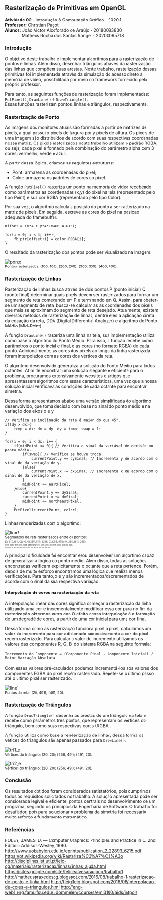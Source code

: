 ## Rasterização de Primitivas em OpenGL

**Atividade 02 -** Introdução à Computação Gráfica - 2020.1 <br />
**Professor:** Christian Pagot <br />
**Alunos:**  João Victor Alcoforado de Araújo - 20180083830 <br />
&nbsp; &nbsp; &nbsp; &nbsp; &nbsp; &nbsp; &nbsp; Matheus Rocha dos Santos Rangel - 20200095718 <br />

### Introdução
O objetivo deste trabalho é implementar algoritmos para a rasterização de pontos e linhas. 
Além disso, desenhar triângulos através da rasterização das linhas que compõem suas arestas. 
Neste trabalho, rasterização dessas primitivas foi implementada através da simulação do acesso direto à memória de vídeo, possibilitada por meio do framework fornecido pelo próprio professor.

Para tanto, as seguintes funções de rasterização foram implementadas: `PutPixel()`, `DrawLine()` e `DrawTriangle()`.<br />
Essas funções rasterizam pontos, linhas e triângulos, respectivamente.

### Rasterização de Ponto

As imagens dos monitores atuais são formadas a partir de matrizes de pixels, a qual possui x pixels de largura por y pixels de altura.
Os pixels de uma imagem são distribuídos de acordo com suas respectivas coordenadas nessa matriz. Os pixels rasterizados neste trabalho utilizam o padrão RGBA, 
ou seja, cada pixel é formado pela combinação do parâmetro alpha com 3 cores: vermelho, verde e azul.

A partir dessa lógica, criamos as seguintes estruturas:

* Point: armazena as coordenadas do pixel;
* Color: armazena os padrões de cores do pixel.

A função `PutPixel()` rasteriza um ponto na memória de vídeo recebendo como parâmetros as coordenadas (x,y) do pixel na tela (representado pelo tipo Point)
e sua cor RGBA (representado pelo tipo Color). 

Por sua vez, o algoritmo calcula a posição do ponto a ser rasterizado na matriz de pixels. 
Em seguida, escreve as cores do pixel na posicao adequada do framebuffer.

```
offset = (x*4 + y*4*IMAGE_WIDTH);

for(i = 0; i < 4; i++){
    fb_ptr[offset+i] = color.RGBA[i];
}
```

O resultado da rasterização dos pontos pode ser visualizado na imagem.

![ponto](https://github.com/joaovictor42/ICG/blob/main/images/dots_e.png?raw=true)<br/>
<sub>Pontos rasterizados: (100, 100); (200, 200); (300, 300); (400, 400).<sub>

### Rasterização de Linhas

Rasterização de linhas busca atrvés de dois pontos P (ponto inicial) Q (ponto final) determinar quais pixels devem ser rasterizados para formar um segmento de reta começando em P e terminando em Q. Assim, para obeter-se um segmento de reta, busca-se calcular as as coordenadas dos pixels que mais se aproximam do segmento de reta desejado. Atualmente, existem diversos métodos de rasterização de linhas, dentre eles a aplicação direta da equação da reta, DDA (Digital Differential Analyzer) e algoritmo do Ponto Médio (Mid-Point). 

A função `DrawLine()` rasteriza uma linha na tela, sua implementação utiliza como base o algoritmo do Ponto Médio. 
Para isso, a função recebe como parâmetros o ponto incial e final, e as cores (no formato RGBA) de cada ponto. Adicionalmente, as cores dos pixels ao longo da linha rasterizada foram interpolados com as cores dos vértices da reta.

O algoritmo desenvolvido generaliza a solução do Ponto Médio para todos octantes. Afim de encontrar uma solução elegante e eficiente para o problema, procuramos extensivamente 
websites e artigos que apresentassem algoritmos com essas características, uma vez que a nossa solução inicial verificava as condições de cada octante para encontrar simetria.

Dessa forma apresentamos abaixo uma versão simplificada do algortimo desenvolvido, que toma decisão com base no sinal do ponto médio e na variação dos eixos x e y.

```
// Verifica se inclinação da reta é maior do que 45°.
if(dy > dx){
    temp = dx; dx = dy; dy = temp; swap = 1;
}
    
for(i = 0; i < dx; i++){
    if(midPoint <= 0){ // Verifica o sinal da variável de decisão no ponto médio.
        if(swap){ // Verifica se houve troca.
            currentPoint.y += dySinal; // Incrementa y de acordo com o sinal de da veriação de y.
        }else{
            currentPoint.x += dxSinal; // Incrementa x de acordo com o sinal de da veriação de x.
        }
        midPoint += eastPixel; 
    }else{
        currentPoint.y += dySinal;
        currentPoint.x += dxSinal;
        midPoint += northeastPixel;
    }
    PutPixel(currentPoint, color);
}
```
Linhas renderizadas com o algortimo:

![line2](https://github.com/joaovictor42/ICG/blob/main/images/lines2_e.png?raw=true)<br/>
<sub>Segmentos de reta rasterizados entre os pontos: <sub> <br/>
<sub> (0, 511),(511, 0); (0, 0),(511, 511); (255, 0),(255, 511); (0, 255),(511, 255); <sub> <br/>
<sub> (256, 256), (511, 450); (256, 256),(270, 511); (255, 255),(50, 511); (255, 255),(0, 300); <sub> <br/>
<sub> (255, 255), (0, 180); (255, 255),(150, 0); (255, 255),(400, 0); (255, 255),(511, 200). <sub> <br/>
    

A principal dificuldade foi encontrar e/ou desenvolver um algortimo capaz de generalizar a lógica do ponto médio.
Além disso, todas as soluções encontradas verificam explicitamente o octante que a reta pertence.
Porém, depois de muito esforço encontramos uma lógica que realiza menos verificações.
Para tanto, x e y são incrementados/decrementados de acordo com o sinal da sua respectiva variação. 

#### Interpolação de cores na rasterização da reta

A interpolação linear das cores significa começar a rasterização da linha utilizando uma cor e incrementalmente modificar essa cor para no fim da rasterização obtermos outra cor. O efeito dessa interpolação é a formação de um degradê de cores, a partir de uma cor inicial para uma cor final. 

Dessa forma como as rasterização funciona pixel a pixel, calculamos um valor de incremento para ser adicionado sucessivamente a cor do pixel recém rasterizado.
Para calcular o valor do incremento utilizamos os valores das componentes R, G, B, do sistema RGBA na seguinte formula: <br/> <br/>
`Incremento do Componente = (Componente Final - Componente Inicial) / Maior Variação Absoluta` <br/> <br/>
Com esses valores pré-caculados podemos incrementá-los aos valores dos componentes RGBA do pixel recém rasterizado.
Repete-se o último passo até o último pixel ser rasterizado.

![line1](https://github.com/joaovictor42/ICG/blob/main/images/line1_e.png?raw=true)<br/>
<sub>Pontos da reta: (20, 491); (491, 20).<sub>
    
### Rasterização de Triângulos

A função `DrawTriangle()` desenha as arestas de um triângulo na tela e recebe como parâmetros três pontos, que representam os vértices do triângulo, bem como suas respectivas cores (RGBA).

A função utiliza como base a renderização de linhas, dessa forma os vétices do triangulos são apenas passados para `DrawLine()`.

![tri1_e](https://github.com/joaovictor42/ICG/blob/main/images/tri1_e.png?raw=true)<br/>
<sub>Vértices do triângulo: (20, 20); (256, 491); (491, 20).<sub>

![tri2_e](https://github.com/joaovictor42/ICG/blob/main/images/tri2_e.png?raw=true)<br/>
<sub>Vértices do triângulo: (20, 20); (256, 491); (491, 20).<sub>
    
### Conclusão

Os resultados obtidos foram considerados satistatórios, pois cumprimos todos os requisitos solicitados no trabalho. A solução apresentada pode ser considerada legível e eficiente, pontos centrais no desenvolvimento de um programa, segundo os princípios da Engenharia de Software. O trabalho foi desafiador, pois para solucionar o problema da simetria foi necessário muito esforço e fundamento matemático.
    
### Referências

FOLEY, JAMES. D. — Computer Graphics: Principles and Practice in C. 2nd Edition: Addison-Wesley, 1990.
http://www.uobabylon.edu.iq/eprints/publication_2_22893_6215.pdf
https://pt.wikipedia.org/wiki/Rasteriza%C3%A7%C3%A3o
http://disciplinas.ist.utl.pt/leic-cg/materiais/rasterizacao/linhas/linhas_ajuda.html
https://sites.google.com/site/felipealvesaraujocg/trabalho1
http://matheuspraxedescg.blogspot.com/2016/08/trabalho-1-rasterizacao-de-ponto-e-linha.html
http://fleigfleig.blogspot.com/2016/08/interpolacao-de-cores-e-triangulos.html
http://eng-web1.eng.famu.fsu.edu/~dommelen/courses/eml3100/aids/intpol/
